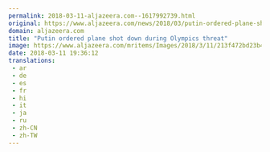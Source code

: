 ```yaml
---
permalink: 2018-03-11-aljazeera.com--1617992739.html
original: https://www.aljazeera.com/news/2018/03/putin-ordered-plane-shot-olympics-threat-180311162104686.html
domain: aljazeera.com
title: "Putin ordered plane shot down during Olympics threat"
image: https://www.aljazeera.com/mritems/Images/2018/3/11/213f472bd23b43ef87474b55176f7024_18.jpg
date: 2018-03-11 19:36:12
translations: 
 - ar
 - de
 - es
 - fr
 - hi
 - it
 - ja
 - ru
 - zh-CN
 - zh-TW
---
```


